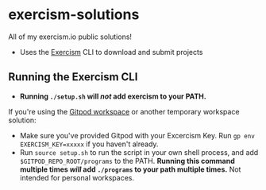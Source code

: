 # exercism-solutions
All of my exercism.io public solutions!
- Uses the [Exercism](https://exercism.io) CLI to download and submit projects

## Running the Exercism CLI
- __Running `./setup.sh` will *not* add exercism to your PATH.__

If you're using the [Gitpod workspace](https://www.gitpod.io#https://github.com/carterisonline/exercism-solutions-rs) or another temporary workspace solution:
- Make sure you've provided Gitpod with your Excercism Key. Run `gp env EXERCISM_KEY=xxxxx` if you haven't already.
- Run `source setup.sh` to run the script in your own shell process, and add `$GITPOD_REPO_ROOT/programs` to the PATH. __Running this command multiple times *will* add `./programs` to your path multiple times.__ Not intended for personal workspaces.
